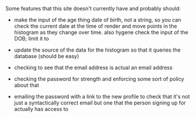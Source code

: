 Some features that this site doesn't currently have and probably should:

- make the input of the age thing date of birth, not a string, so you can
  check the current date at the time of render and move points in the
  histogram as they change over time. also hygene check the input of the
  DOB; limit it to

- update the source of the data for the histogram so that it queries the
  database (should be easy)

- checking to see that the email address is actual an email address

- checking the password for strength and enforcing some sort of policy
  about that

- emailing the password with a link to the new profile to check that it's
  not just a syntactically correct email but one that the person signing up
  for actually has access to
